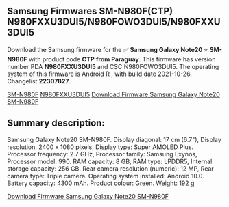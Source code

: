 <h2>Samsung Firmwares SM-N980F(CTP) N980FXXU3DUI5/N980FOWO3DUI5/N980FXXU3DUI5</h2>
Download the Samsung firmware for the ✅ <strong>Samsung Galaxy Note20 </strong> ⭐ <strong>SM-N980F</strong> with product code <strong>CTP</strong> <strong> from Paraguay</strong>. This firmware has version number PDA <strong>N980FXXU3DUI5</strong> and CSC N980FOWO3DUI5. The operating system of this firmware is Android R , with build date 2021-10-26. Changelist <strong>22307827</strong>.


[SM-N980F](https://samfirm.shop/samsung/model/SM-N980F)
[N980FXXU3DUI5](https://samfirm.shop/samsung/pda/N980FXXU3DUI5)
[Download Firmware Samsung Galaxy Note20 SM-N980F](https://samfirm.shop/samsung/firmware/468203)
<h2>Summary description:</h2>
<p>Samsung Galaxy Note20 SM-N980F. Display diagonal: 17 cm (6.7"), Display resolution: 2400 x 1080 pixels, Display type: Super AMOLED Plus. Processor frequency: 2.7 GHz, Processor family: Samsung Exynos, Processor model: 990. RAM capacity: 8 GB, RAM type: LPDDR5, Internal storage capacity: 256 GB. Rear camera resolution (numeric): 12 MP, Rear camera type: Triple camera. Operating system installed: Android 10.0. Battery capacity: 4300 mAh. Product colour: Green. Weight: 192 g</p>


[Download Firmware Samsung Galaxy Note20 SM-N980F](https://samfirm.shop/samsung/firmware/468203)
